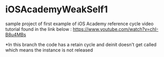 # iOSAcademyWeakSelf1
sample project of first example
of iOS Academy reference cycle video tutorial 
found in the link below :
https://www.youtube.com/watch?v=chI-B8u4MBs

*In this branch the code has a retain cycle and deinit doesn't get called which means the instance is not released  
